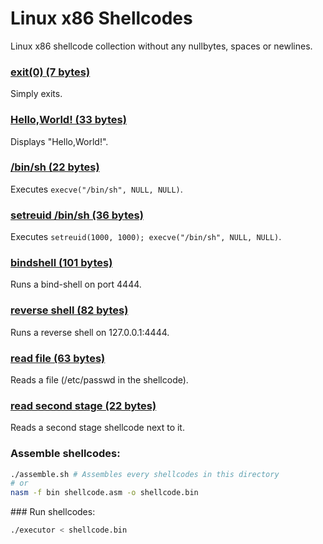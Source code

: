 # Linux x86 Shellcodes

Linux x86 shellcode collection without any nullbytes, spaces or newlines.

### **[exit(0) (7 bytes)](https://github.com/voydstack/shellcoding/tree/master/x86/exit)**

Simply exits.

### **[Hello,World! (33 bytes)](https://github.com/voydstack/shellcoding/tree/master/x86/hello)**

Displays "Hello,World!".

### **[/bin/sh (22 bytes)](https://github.com/voydstack/shellcoding/tree/master/x86/shell)**

Executes `execve("/bin/sh", NULL, NULL)`.

### **[setreuid /bin/sh (36 bytes)](https://github.com/voydstack/shellcoding/tree/master/x86/setreuid-shell)**

Executes `setreuid(1000, 1000); execve("/bin/sh", NULL, NULL)`.

### **[bindshell (101 bytes)](https://github.com/voydstack/shellcoding/tree/master/x86/bind-shell)**

Runs a bind-shell on port 4444.

### **[reverse shell (82 bytes)](https://github.com/voydstack/shellcoding/tree/master/x86/reverse-shell)**

Runs a reverse shell on 127.0.0.1:4444.

### **[read file (63 bytes)](https://github.com/voydstack/shellcoding/tree/master/x86/readfile)**

Reads a file (/etc/passwd in the shellcode).

### **[read second stage (22 bytes)](https://github.com/voydstack/shellcoding/tree/master/x86/read-stage)**

Reads a second stage shellcode next to it.

### Assemble shellcodes:

```sh
./assemble.sh # Assembles every shellcodes in this directory
# or 
nasm -f bin shellcode.asm -o shellcode.bin
```

### Run shellcodes:

```sh
./executor < shellcode.bin
```